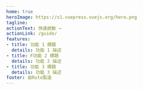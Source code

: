 ```yaml
---
home: true
heroImage: https://v1.vuepress.vuejs.org/hero.png
tagline: 
actionText: 快速啟動 →
actionLink: /guide/
features:
- title: 功能 1 標題
  details: 功能 1 描述
- title: F功能 2 標題
  details: 功能 2 描述
- title: 功能 3 標題
  details: 功能 3 描述
footer: 由Ruto製造
---
```

